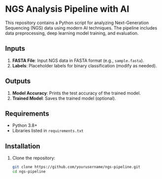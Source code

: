# NGS Analysis Pipeline with AI

This repository contains a Python script for analyzing Next-Generation Sequencing (NGS) data using modern AI techniques. The pipeline includes data preprocessing, deep learning model training, and evaluation.

## Inputs
1. **FASTA File**: Input NGS data in FASTA format (e.g., `sample.fasta`).
2. **Labels**: Placeholder labels for binary classification (modify as needed).

## Outputs
1. **Model Accuracy**: Prints the test accuracy of the trained model.
2. **Trained Model**: Saves the trained model (optional).

## Requirements
- Python 3.8+
- Libraries listed in `requirements.txt`

## Installation
1. Clone the repository:
   ```bash
   git clone https://github.com/yourusername/ngs-pipeline.git
   cd ngs-pipeline
